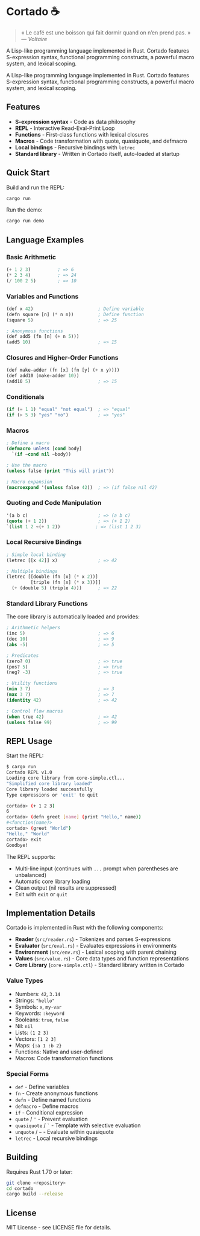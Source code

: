 # Cortado ☕️

> « Le café est une boisson qui fait dormir quand on n’en prend pas. »  
> — *Voltaire*

A Lisp-like programming language implemented in Rust. Cortado features S-expression syntax, functional programming constructs, a powerful macro system, and lexical scoping.

A Lisp-like programming language implemented in Rust. Cortado features S-expression syntax, functional programming constructs, a powerful macro system, and lexical scoping.

## Features

- **S-expression syntax** - Code as data philosophy
- **REPL** - Interactive Read-Eval-Print Loop
- **Functions** - First-class functions with lexical closures
- **Macros** - Code transformation with quote, quasiquote, and defmacro
- **Local bindings** - Recursive bindings with `letrec`
- **Standard library** - Written in Cortado itself, auto-loaded at startup

## Quick Start

Build and run the REPL:

```bash
cargo run
```

Run the demo:

```bash
cargo run demo
```

## Language Examples

### Basic Arithmetic
```lisp
(+ 1 2 3)          ; => 6
(* 2 3 4)          ; => 24
(/ 100 2 5)        ; => 10
```

### Variables and Functions
```lisp
(def x 42)                        ; Define variable
(defn square [n] (* n n))         ; Define function
(square 5)                        ; => 25

; Anonymous functions
(def add5 (fn [n] (+ n 5)))
(add5 10)                         ; => 15
```

### Closures and Higher-Order Functions
```lisp
(def make-adder (fn [x] (fn [y] (+ x y))))
(def add10 (make-adder 10))
(add10 5)                         ; => 15
```

### Conditionals
```lisp
(if (= 1 1) "equal" "not equal")  ; => "equal"
(if (> 5 3) "yes" "no")           ; => "yes"
```

### Macros
```lisp
; Define a macro
(defmacro unless [cond body] 
  `(if ~cond nil ~body))

; Use the macro
(unless false (print "This will print"))

; Macro expansion
(macroexpand '(unless false 42))  ; => (if false nil 42)
```

### Quoting and Code Manipulation
```lisp
'(a b c)                          ; => (a b c)
(quote (+ 1 2))                   ; => (+ 1 2)
`(list 1 2 ~(+ 1 2))             ; => (list 1 2 3)
```

### Local Recursive Bindings
```lisp
; Simple local binding
(letrec [[x 42]] x)               ; => 42

; Multiple bindings
(letrec [[double (fn [x] (* x 2))]
         [triple (fn [x] (* x 3))]]
  (+ (double 5) (triple 4)))      ; => 22
```

### Standard Library Functions

The core library is automatically loaded and provides:

```lisp
; Arithmetic helpers
(inc 5)                           ; => 6
(dec 10)                          ; => 9
(abs -5)                          ; => 5

; Predicates
(zero? 0)                         ; => true
(pos? 5)                          ; => true
(neg? -3)                         ; => true

; Utility functions
(min 3 7)                         ; => 3
(max 3 7)                         ; => 7
(identity 42)                     ; => 42

; Control flow macros
(when true 42)                    ; => 42
(unless false 99)                 ; => 99
```

## REPL Usage

Start the REPL:

```bash
$ cargo run
Cortado REPL v1.0
Loading core library from core-simple.ctl...
"Simplified core library loaded"
Core library loaded successfully
Type expressions or 'exit' to quit

cortado> (+ 1 2 3)
6
cortado> (defn greet [name] (print "Hello," name))
#<function(name)>
cortado> (greet "World")
"Hello," "World"
cortado> exit
Goodbye!
```

The REPL supports:
- Multi-line input (continues with `...` prompt when parentheses are unbalanced)
- Automatic core library loading
- Clean output (nil results are suppressed)
- Exit with `exit` or `quit`

## Implementation Details

Cortado is implemented in Rust with the following components:

- **Reader** (`src/reader.rs`) - Tokenizes and parses S-expressions
- **Evaluator** (`src/eval.rs`) - Evaluates expressions in environments
- **Environment** (`src/env.rs`) - Lexical scoping with parent chaining
- **Values** (`src/value.rs`) - Core data types and function representations
- **Core Library** (`core-simple.ctl`) - Standard library written in Cortado

### Value Types

- Numbers: `42`, `3.14`
- Strings: `"hello"`
- Symbols: `x`, `my-var`
- Keywords: `:keyword`
- Booleans: `true`, `false`
- Nil: `nil`
- Lists: `(1 2 3)`
- Vectors: `[1 2 3]`
- Maps: `{:a 1 :b 2}`
- Functions: Native and user-defined
- Macros: Code transformation functions

### Special Forms

- `def` - Define variables
- `fn` - Create anonymous functions
- `defn` - Define named functions
- `defmacro` - Define macros
- `if` - Conditional expression
- `quote` / `'` - Prevent evaluation
- `quasiquote` / `` ` `` - Template with selective evaluation
- `unquote` / `~` - Evaluate within quasiquote
- `letrec` - Local recursive bindings

## Building

Requires Rust 1.70 or later:

```bash
git clone <repository>
cd cortado
cargo build --release
```

## License

MIT License - see LICENSE file for details.
